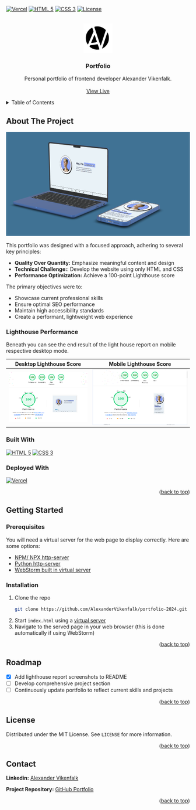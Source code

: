 [![Vercel][vercel-shield]][vercel-url]
[![HTML 5][html5-shield]][html5-url]
[![CSS 3][css3-shield]][css3-url]
[![License][license-shield]][license-url]

<a id="readme-top"></a>

<!-- PROJECT LOGO -->
<br />
<div align="center">
  <a href="https://github.com/AlexanderVikenfalk/portfolio-2024">
    <img src="assets/images/readme/logo.png" alt="Logo" width="80" height="80">
  </a>

<h3 align="center">Portfolio</h3>

  <p align="center">
   Personal portfolio of frontend developer Alexander Vikenfalk.
    <br />
    <br />
    <a href="https://vikenfalk.com/">View Live</a>
  </p>
</div>



<!-- TABLE OF CONTENTS -->
<details>
  <summary>Table of Contents</summary>
  <ol>
    <li>
      <a href="#about-the-project">About The Project</a>
      <ul>
        <li><a href="#lighthouse-performance">Lighthouse Performance</a></li>
        <li><a href="#built-with">Built With</a></li>
        <li><a href="#deployed-with">Deployed With</a></li>
      </ul>
    </li>
    <li>
      <a href="#getting-started">Getting Started</a>
      <ul>
        <li><a href="#prerequisites">Prerequisites</a></li>
        <li><a href="#installation">Installation</a></li>
      </ul>
    </li>
    <li><a href="#roadmap">Roadmap</a></li>
    <li><a href="#license">License</a></li>
    <li><a href="#contact">Contact</a></li>
  </ol>
</details>



<!-- ABOUT THE PROJECT -->

## About The Project

<a href="https://vikenfalk.com/">
<img src="assets/images/readme/preview.png" alt="Portfolio mockups on desktop and smartphone devices ">
</a>

This portfolio was designed with a focused approach, adhering to several key principles:

* **Quality Over Quantity:** Emphasize meaningful content and design
* **Technical Challenge:**: Develop the website using only HTML and CSS
* **Performance Optimization:** Achieve a 100-point Lighthouse score

The primary objectives were to:

* Showcase current professional skills
* Ensure optimal SEO performance
* Maintain high accessibility standards
* Create a performant, lightweight web experience

### Lighthouse Performance
Beneath you can see the end result of the light house report on mobile respective desktop mode.


|                   Desktop Lighthouse Score                   |                         Mobile Lighthouse Score                          |
|:------------------------------------------------------------:|:------------------------------------------------------------------------:|
| ![Lighthouse Desktop Score](./assets/images/readme/lighthouse_desktop.png) | ![Lighthouse Mobile Score](./assets/images/readme/lighthouse_mobile.png) |

### Built With

[![HTML 5][html5-shield]][html5-url]
[![CSS 3][css3-shield]][css3-url]

### Deployed With

[![Vercel][vercel-shield]][vercel-url]

<p align="right">(<a href="#readme-top">back to top</a>)</p>

## Getting Started

### Prerequisites

You will need a virtual server for the web page to display correctly. Here are some options:

* [NPM/ NPX http-server](https://www.npmjs.com/package/http-server)
* [Python http-server](https://developer.mozilla.org/en-US/docs/Learn/Common_questions/Tools_and_setup/set_up_a_local_testing_server#using_python)
* [WebStorm built in virtual server](https://www.jetbrains.com/help/webstorm/editing-html-files.html#ws_html_preview_output)

### Installation

1. Clone the repo
   ```sh
   git clone https://github.com/AlexanderVikenfalk/portfolio-2024.git
   ```
2. Start ```index.html``` using a <a href="#Prerequisites">virtual server</a>
3. Navigate to the served page in your web browser (this is done automatically if using
   WebStorm)

<p align="right">(<a href="#readme-top">back to top</a>)</p>

## Roadmap

- [x] Add lighthouse report screenshots to README
- [ ] Develop comprehensive project section
- [ ] Continuously update portfolio to reflect current skills and projects

<p align="right">(<a href="#readme-top">back to top</a>)</p>

## License

Distributed under the MIT License. See `LICENSE` for more information.

<p align="right">(<a href="#readme-top">back to top</a>)</p>

## Contact

**Linkedin:** [Alexander Vikenfalk](https://www.linkedin.com/in/alexander-vikenfalk/)

**Project Repository:** [GitHub Portfolio](https://github.com/AlexanderVikenfalk/portfolio-2024)


<p align="right">(<a href="#readme-top">back to top</a>)</p>


[license-shield]: https://img.shields.io/github/license/AlexanderVikenfalk/portfolio-2024.svg?style=for-the-badge

[license-url]: https://github.com/AlexanderVikenfalk/portfolio-2024/blob/main/LICENSE

[html5-url]: https://www.w3.org/html/

[html5-shield]: https://img.shields.io/badge/html5-%23E34F26.svg?style=for-the-badge&logo=html5&logoColor=white

[css3-url]: https://www.w3.org/Style/CSS/Overview.en.html

[css3-shield]: https://img.shields.io/badge/css3-%231572B6.svg?style=for-the-badge&logo=css3&logoColor=white

[vercel-url]: https://www.vercel.com

[vercel-shield]: https://deploy-badge.vercel.app/vercel/portfolio-2024-five-lime?style=for-the-badge



